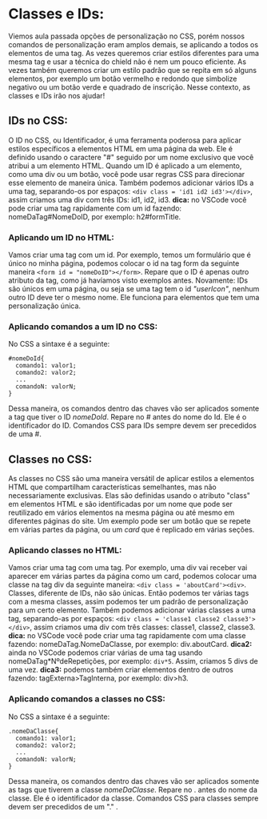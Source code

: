 # Classes e IDs:

Viemos aula passada opções de personalização no CSS, porém nossos comandos de personalização eram amplos demais, se aplicando a todos os elementos de uma tag. As vezes queremos criar estilos diferentes para uma mesma tag e usar a técnica do chield não é nem um pouco eficiente. As vezes também queremos criar um estilo padrão que se repita em só alguns elementos, por exemplo um botão vermelho e redondo que simbolize negativo ou um botão verde e quadrado de inscrição. Nesse contexto, as classes e IDs irão nos ajudar!

## IDs no CSS:
O ID no CSS, ou Identificador, é uma ferramenta poderosa para aplicar estilos específicos a elementos HTML em uma página da web. Ele é definido usando o caractere "#" seguido por um nome exclusivo que você atribui a um elemento HTML. Quando um ID é aplicado a um elemento, como uma div ou um botão, você pode usar regras CSS para direcionar esse elemento de maneira única. Também podemos adicionar vários IDs a uma tag, separando-os por espaços: `<div class = 'id1 id2 id3'></div>`, assim criamos uma div com três IDs: id1, id2, id3.
**dica:** no VSCode você pode criar uma tag rapidamente com um id fazendo: nomeDaTag#NomeDoID, por exemplo: h2#formTitle.

### Aplicando um ID no HTML:
Vamos criar uma tag com um id. Por exemplo, temos um formulário que é único no minha página, podemos colocar o id na tag form da seguinte maneira `<form id = "nomeDoID"></form>`. Repare que o ID é apenas outro atributo da tag, como já havíamos visto exemplos antes. Novamente: IDs são únicos em uma página, ou seja se uma tag tem o id _"userIcon"_, nenhum outro ID deve ter o mesmo nome. Ele funciona para elementos que tem uma personalização única.

### Aplicando comandos a um ID no CSS:
No CSS a sintaxe é a seguinte:
```
#nomeDoId{
  comando1: valor1;
  comando2: valor2;
  ...
  comandoN: valorN;
}
```
Dessa maneira, os comandos dentro das chaves vão ser aplicados somente a tag que tiver o ID _nomeDoId_. Repare no # antes do nome do Id. Ele é o identificador do ID. Comandos CSS para IDs sempre devem ser precedidos de uma #.

## Classes no CSS:
As classes no CSS são uma maneira versátil de aplicar estilos a elementos HTML que compartilham características semelhantes, mas não necessariamente exclusivas. Elas são definidas usando o atributo "class" em elementos HTML e são identificadas por um nome que pode ser reutilizado em vários elementos na mesma página ou até mesmo em diferentes páginas do site. Um exemplo pode ser um botão que se repete em várias partes da página, ou um _card_ que é replicado em várias seções.

### Aplicando classes no HTML:
Vamos criar uma tag com uma tag. Por exemplo, uma div vai receber vai aparecer em várias partes da página como um card, podemos colocar uma classe na tag div da seguinte maneira: `<div class = 'aboutCard'><div>`. Classes, diferente de IDs, não são únicas. Então podemos ter várias tags com a mesma classes, assim podemos ter um padrão de personalização para um certo elemento. Também podemos adicionar várias classes a uma tag, separando-as por espaços: `<div class = 'classe1 classe2 classe3'></div>`, assim criamos uma div com três classes: classe1, classe2, classe3.
**dica:** no VSCode você pode criar uma tag rapidamente com uma classe fazendo: nomeDaTag.NomeDaClasse, por exemplo: div.aboutCard.
**dica2:** ainda no VSCode podemos criar várias de uma tag usando nomeDaTag*NºdeRepetições, por exemplo: `div*5`. Assim, criamos 5 divs de uma vez.
**dica3:** podemos também criar elementos dentro de outros fazendo: tagExterna>TagInterna, por exemplo: div>h3.

### Aplicando comandos a classes no CSS:
No CSS a sintaxe é a seguinte:
```
.nomeDaClasse{
  comando1: valor1;
  comando2: valor2;
  ...
  comandoN: valorN;
}
```
Dessa maneira, os comandos dentro das chaves vão ser aplicados somente as tags que tiverem a classe _nomeDaClasse_. Repare no . antes do nome da classe. Ele é o identificador da classe. Comandos CSS para classes sempre devem ser precedidos de um "." .
 
